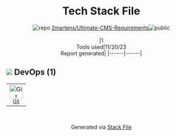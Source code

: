 <!--
--- Readme.md Snippet without images Start ---
## Tech Stack
2martens/Ultimate-CMS-Requirements is built on the following main stack:


Full tech stack [here](/techstack.md)
--- Readme.md Snippet without images End ---

--- Readme.md Snippet with images Start ---
## Tech Stack
2martens/Ultimate-CMS-Requirements is built on the following main stack:


Full tech stack [here](/techstack.md)
--- Readme.md Snippet with images End ---
-->
<div align="center">

# Tech Stack File
![](https://img.stackshare.io/repo.svg "repo") [2martens/Ultimate-CMS-Requirements](https://github.com/2martens/Ultimate-CMS-Requirements)![](https://img.stackshare.io/public_badge.svg "public")
<br/><br/>
|1<br/>Tools used|11/20/23 <br/>Report generated|
|------|------|
</div>

## <img src='https://img.stackshare.io/devops.svg'/> DevOps (1)
<table><tr>
  <td align='center'>
  <img width='36' height='36' src='https://img.stackshare.io/service/1046/git.png' alt='Git'>
  <br>
  <sub><a href="http://git-scm.com/">Git</a></sub>
  <br>
  <sub></sub>
</td>

</tr>
</table>

<br/>
<div align='center'>

Generated via [Stack File](https://github.com/marketplace/stack-file)

